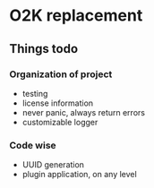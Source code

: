 # O2K replacement

## Things todo

### Organization of project
- testing
- license information
- never panic, always return errors
- customizable logger

### Code wise
- UUID generation
- plugin application, on any level
